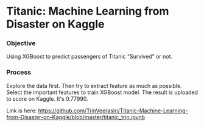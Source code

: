# Titanic: Machine Learning from Disaster on Kaggle

### Objective
Using XGBoost to predict passengers of Titanic "Survived" or not.

### Process
Explore the data first. Then try to extract feature as much as possible. Select the important features to train XGBoost model. The result is uploaded to score on Kaggle. It's 0.77990. <br>

Link is here: https://github.com/TrinVeerasiri/Titanic-Machine-Learning-from-Disaster-on-Kaggle/blob/master/titanic_trin.ipynb
